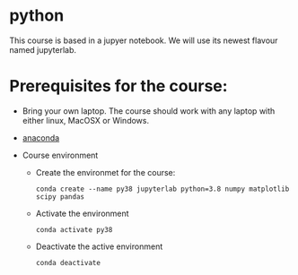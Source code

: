 # python

This course is based in a jupyer notebook. We will use its newest flavour named jupyterlab.

# Prerequisites for the course:

- Bring your own laptop. The course should work with any laptop with either linux, MacOSX or Windows.
- [anaconda](https://www.anaconda.com/products/individual#Downloads)
- Course environment

  - Create the environmet for the course:
    ```
    conda create --name py38 jupyterlab python=3.8 numpy matplotlib scipy pandas
    ```
  - Activate the environment
    ```
    conda activate py38
    ```
  - Deactivate the active environment
    ```
    conda deactivate
    ```


